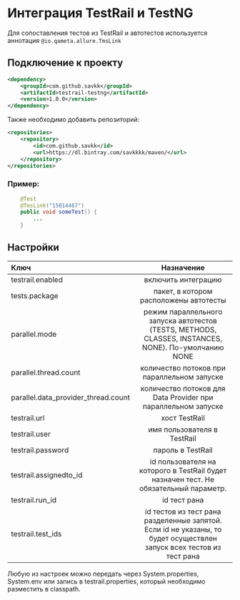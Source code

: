 # Интеграция TestRail и TestNG

Для сопоставления тестов из TestRail и автотестов используется аннотация `@io.qameta.allure.TmsLink`

## Подключение к проекту ##

```xml
<dependency>
	<groupId>com.github.savkk</groupId>
	<artifactId>testrail-testng</artifactId>
	<version>1.0.0</version>
</dependency>
```

Также необходимо добавить репозиторий:

```xml
<repositories>
    <repository>
        <id>com.github.savkk</id>
        <url>https://dl.bintray.com/savkkkk/maven/</url>
    </repository>
</repositories>
```

### Пример: ###

```java
    @Test
    @TmsLink("15014467")
    public void someTest() {
        ...
    }
```

## Настройки ##

| Ключ       | Назначение     | 
| :------------- | :----------: |
| testrail.enabled | включить интеграцию |
| tests.package | пакет, в котором расположены автотесты |
| parallel.mode | режим параллельного запуска автотестов (TESTS, METHODS, CLASSES, INSTANCES, NONE). По-умолчанию NONE|
| parallel.thread.count | количество потоков при параллельном запуске |
| parallel.data_provider_thread.count | количество потоков для Data Provider при параллельном запуске |
| testrail.url |  хост TestRail |
| testrail.user | имя пользователя в TestRail |
| testrail.password | пароль в TestRail |
| testrail.assignedto_id | id пользователя на которого в TestRail будет назначен тест. Не обязательный параметр. |
| testrail.run_id | id тест рана |
| testrail.test_ids | id тестов из тест рана разделенные запятой. Если id не указаны, то будет осуществлен запуск всех тестов из тест рана |

Любую из настроек можно передать через System.properties, System.env или запись в testrail.properties, который необходимо разместить в classpath.
